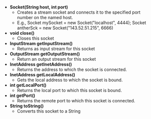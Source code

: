 - **Socket(String host, int port)**
	- Creates a stream socket and connects it to the specified port number on the named host.
	- E.g., Socket mySocket = new Socket("localhost", 4444); Socket antherSck = new Socket("143.52.51.215", 6666)
- **void close()**
	- Closes this socket
- **InputStream getInputStream()**
	- Returns as input stream for this socket
- **OutputStream getOutputStream()**
	- Return an  output stream for this socket
- **InetAddress getInetAddress()**
	- Returns the address to which the socket is connected.
- **InetAddress getLocalAddress()**
	- Gets the local address to which the socket is bound.
- **int getLocalPort()**
	- Returns the local port to which this socket is bound.
- **int getPort()**
	- Returns the remote port to which this socket is connected.
- **String toString()**
	- Converts this socket to a String